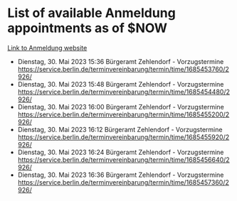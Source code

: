 # List of available Anmeldung appointments as of $NOW
[Link to Anmeldung website](https://service.berlin.de/terminvereinbarung/termin/tag.php?termin=1&anliegen[]=120686&dienstleisterlist=122210,122217,327316,122219,327312,122227,327314,122231,327346,122243,327348,122254,122252,329742,122260,329745,122262,329748,122271,327278,122273,327274,122277,327276,330436,122280,327294,122282,327290,122284,327292,122291,327270,122285,327266,122286,327264,122296,327268,150230,329760,122297,327286,122294,327284,122312,329763,122314,329775,122304,327330,122311,327334,122309,327332,317869,122281,327352,122279,329772,122283,122276,327324,122274,327326,122267,329766,122246,327318,122251,327320,122257,327322,122208,327298,122226,327300&herkunft=http%3A%2F%2Fservice.berlin.de%2Fdienstleistung%2F120686%2F)
- Dienstag, 30. Mai 2023 15:36 Bürgeramt Zehlendorf - Vorzugstermine https://service.berlin.de/terminvereinbarung/termin/time/1685453760/2926/
- Dienstag, 30. Mai 2023 15:48 Bürgeramt Zehlendorf - Vorzugstermine https://service.berlin.de/terminvereinbarung/termin/time/1685454480/2926/
- Dienstag, 30. Mai 2023 16:00 Bürgeramt Zehlendorf - Vorzugstermine https://service.berlin.de/terminvereinbarung/termin/time/1685455200/2926/
- Dienstag, 30. Mai 2023 16:12 Bürgeramt Zehlendorf - Vorzugstermine https://service.berlin.de/terminvereinbarung/termin/time/1685455920/2926/
- Dienstag, 30. Mai 2023 16:24 Bürgeramt Zehlendorf - Vorzugstermine https://service.berlin.de/terminvereinbarung/termin/time/1685456640/2926/
- Dienstag, 30. Mai 2023 16:36 Bürgeramt Zehlendorf - Vorzugstermine https://service.berlin.de/terminvereinbarung/termin/time/1685457360/2926/
